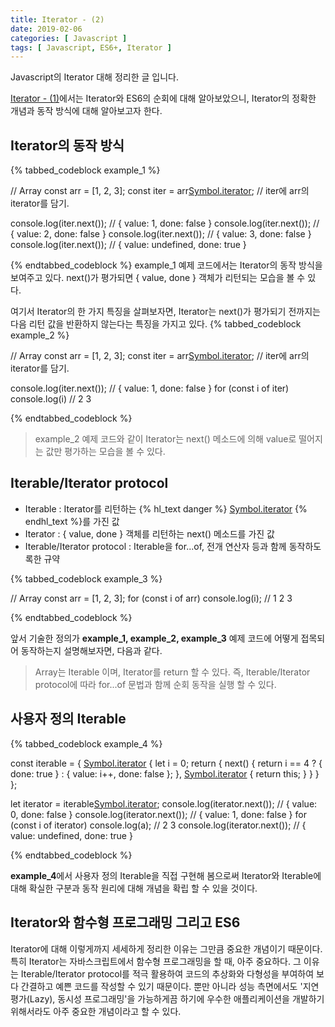 ```yaml
---
title: Iterator - (2)
date: 2019-02-06
categories: [ Javascript ]
tags: [ Javascript, ES6+, Iterator ]
---
```


Javascript의 Iterator 대해 정리한 글 입니다.

<!-- more -->

[Iterator - (1)](/2019/02/06/iterator-1/)에서는 Iterator와 ES6의 순회에 대해 알아보았으니, Iterator의 정확한 개념과 동작 방식에 대해 알아보고자 한다. 

## Iterator의 동작 방식
{% tabbed_codeblock example_1 %}
<!-- tab js -->
// Array
const arr = [1, 2, 3];
const iter = arr[Symbol.iterator](); // iter에 arr의 iterator를 담기.

console.log(iter.next()); // { value: 1, done: false }
console.log(iter.next()); // { value: 2, done: false }
console.log(iter.next()); // { value: 3, done: false }
console.log(iter.next()); // { value: undefined, done: true }
<!-- endtab -->
{% endtabbed_codeblock %}
example_1 예제 코드에서는 Iterator의 동작 방식을 보여주고 있다. next()가 평가되면 { value, done } 객체가 리턴되는 모습을 볼 수 있다.

여기서 Iterator의 한 가지 특징을 살펴보자면, Iterator는 next()가 평가되기 전까지는 다음 리턴 값을 반환하지 않는다는 특징을 가지고 있다.
{% tabbed_codeblock example_2 %}
<!-- tab js -->
// Array
const arr = [1, 2, 3];
const iter = arr[Symbol.iterator](); // iter에 arr의 iterator를 담기.

console.log(iter.next()); // { value: 1, done: false }
for (const i of iter) console.log(i) // 2 3
<!-- endtab -->
{% endtabbed_codeblock %}
> example_2 예제 코드와 같이 Iterator는 next() 메소드에 의해 value로 떨어지는 값만 평가하는 모습을 볼 수 있다.

## Iterable/Iterator protocol
- Iterable : Iterator를 리턴하는 {% hl_text danger %}
[Symbol.iterator]()
{% endhl_text %}를 가진 값
- Iterator : { value, done } 객체를 리턴하는 next() 메소드를 가진 값
- Iterable/Iterator protocol : Iterable을 for...of, 전개 연산자 등과 함께 동작하도록한 규약

{% tabbed_codeblock example_3 %}
<!-- tab js -->
// Array
const arr = [1, 2, 3];
for (const i of arr) console.log(i); // 1 2 3
<!-- endtab -->
{% endtabbed_codeblock %}

앞서 기술한 정의가 **example_1, example_2, example_3** 예제 코드에 어떻게 접목되어 동작하는지 설명해보자면, 다음과 같다.
> Array는 Iterable 이며, Iterator를 return 할 수 있다. 즉, Iterable/Iterator protocol에 따라 for...of 문법과 함께 순회 동작을 실행 할 수 있다.

## 사용자 정의 Iterable
{% tabbed_codeblock example_4 %}
<!-- tab js -->
const iterable = {
    [Symbol.iterator]() {
        let i = 0;
        return {
        next() {
            return i == 4 ? { done: true } : { value: i++, done: false };
        },
        [Symbol.iterator]() { return this; } 
        }
    }
};

let iterator = iterable[Symbol.iterator]();
console.log(iterator.next()); // { value: 0, done: false }
console.log(iterator.next()); // { value: 1, done: false }
for (const i of iterator) console.log(a); // 2 3
console.log(iterator.next()); // { value: undefined, done: true }
<!-- endtab -->
{% endtabbed_codeblock %}

**example_4**에서 사용자 정의 Iterable을 직접 구현해 봄으로써 Iterator와 Iterable에 대해 확실한 구분과 동작 원리에 대해 개념을 확립 할 수 있을 것이다.

## Iterator와 함수형 프로그래밍 그리고 ES6
Iterator에 대해 이렇게까지 세세하게 정리한 이유는 그만큼 중요한 개념이기 때문이다. 특히 Iterator는 자바스크립트에서 함수형 프로그래밍을 할 때, 아주 중요하다. 그 이유는 Iterable/Iterator protocol를 적극 활용하여 코드의 추상화와 다형성을 부여하여 보다 간결하고 예쁜 코드를 작성할 수 있기 때문이다. 뿐만 아니라 성능 측면에서도 '지연 평가(Lazy), 동시성 프로그래밍'을 가능하게끔 하기에 우수한 애플리케이션을 개발하기 위해서라도 아주 중요한 개념이라고 할 수 있다.